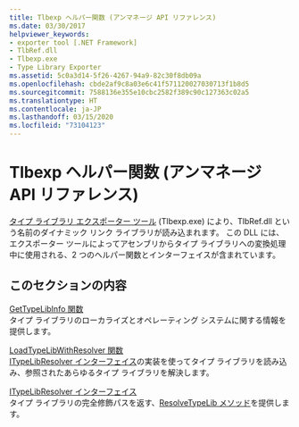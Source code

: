 ```yaml
---
title: Tlbexp ヘルパー関数 (アンマネージ API リファレンス)
ms.date: 03/30/2017
helpviewer_keywords:
- exporter tool [.NET Framework]
- TlbRef.dll
- Tlbexp.exe
- Type Library Exporter
ms.assetid: 5c0a3d14-5f26-4267-94a9-82c30f8db09a
ms.openlocfilehash: cbde2af9c8a03e6c41f571120027030713f1b8d5
ms.sourcegitcommit: 7588136e355e10cbc2582f389c90c127363c02a5
ms.translationtype: HT
ms.contentlocale: ja-JP
ms.lasthandoff: 03/15/2020
ms.locfileid: "73104123"
---
```

# <a name="tlbexp-helper-functions-unmanaged-api-reference"></a>Tlbexp ヘルパー関数 (アンマネージ API リファレンス)
[タイプ ライブラリ エクスポーター ツール](../../tools/tlbexp-exe-type-library-exporter.md) (Tlbexp.exe) により、TlbRef.dll という名前のダイナミック リンク ライブラリが読み込まれます。 この DLL には、エクスポーター ツールによってアセンブリからタイプ ライブラリへの変換処理中に使用される、2 つのヘルパー関数とインターフェイスが含まれています。  
  
## <a name="in-this-section"></a>このセクションの内容  
 [GetTypeLibInfo 関数](gettypelibinfo-function.md)  
 タイプ ライブラリのローカライズとオペレーティング システムに関する情報を提供します。  
  
 [LoadTypeLibWithResolver 関数](loadtypelibwithresolver-function.md)  
 [ITypeLibResolver インターフェイス](itypelibresolver-interface.md)の実装を使ってタイプ ライブラリを読み込み、参照されたあらゆるタイプ ライブラリを解決します。  
  
 [ITypeLibResolver インターフェイス](itypelibresolver-interface.md)  
 タイプ ライブラリの完全修飾パスを返す、[ResolveTypeLib メソッド](resolvetypelib-method.md)を提供します。
